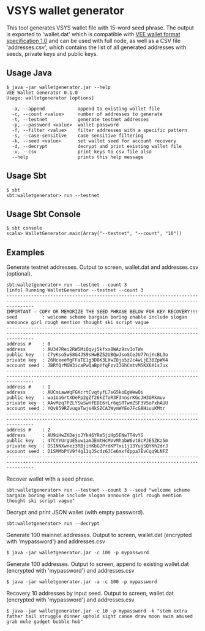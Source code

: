 # VSYS wallet generator
This tool generates VSYS wallet file with 15-word seed phrase. The output is exported to 'wallet.dat' which is compatible with [VEE wallet format specification 1.0](https://github.com/excelsia/rfcs/blob/master/text/0001-wallet-format-specification.md) and can be used with full node,  as well as a CSV file 'addresses.csv', which contains the list of all generated addresses with seeds, private keys and public keys.


## Usage Java

```
$ java -jar walletgenerator.jar --help
VEE Wallet Generator 0.1.0
Usage: walletgenerator [options]

  -a, --append            append to existing wallet file
  -c, --count <value>     number of addresses to generate
  -t, --testnet           generate testnet addresses
  -p, --password <value>  wallet password
  -f, --filter <value>    filter addresses with a specific pattern
  -s, --case-sensitive    case sensitive filtering
  -k, --seed <value>      set wallet seed for account recovery
  -d, --decrypt           decrypt and print existing wallet file
  -v, --csv               print keys to csv file also
  --help                  prints this help message
```	

## Usage Sbt

```
$ sbt
sbt:walletgenerator> run --testnet
```

## Usage Sbt Console

```
$ sbt console
scala> WalletGenerator.main(Array("--testnet", "--count", "10"))
```

## Examples

Generate testnet addresses. Output to screen, wallet.dat and addresses.csv (optional).
```
sbt:walletgenerator> run --testnet --count 3
[info] Running WalletGenerator --testnet --count 3
------------------------------------------------------------------------------------------------------------------------------------------------------
IMPORTANT - COPY OR MEMORIZE THE SEED PHRASE BELOW FOR KEY RECOVERY!!!
seed         : welcome scheme bargain boring enable include slogan announce girl rough mention thought ski script vague
------------------------------------------------------------------------------------------------------------------------------------------------------
address #    : 0
address      : AU347Rei2RW5MiQqvj5kfxx8WAz9zv1oTWx
public key   : C7yKso5wS8G4JS9sHwBZ52UBQwJsoSCeJU77njYcBL3o
private key  : 26HceeeMgFFaTE1g3D8K3LXwZ8js5z2c4wLjE3BZpWX4
account seed : JBRfQrMGW3icaPwQaBpYfqFzv33GhCmtvM5KX6X1s7ux
------------------------------------------------------------------------------------------------------------------------------------------------------
address #    : 1
address      : AUCmiawWqFGKcrtCvqtyfL7sG5koEgWewQi
public key   : wa1UaGrtXDeFp2gZf26kZfoR3F3nnsrKGcJH3GRkmuv
private key  : AAvMzq7PZLYSwSwHfEDE6rLr6qSRTwmZSF3V5oPxhAUU
account seed : YQv859RZvuqaTwjs4kSZCA3WymWYEo7FcG8HiuuKMtr
------------------------------------------------------------------------------------------------------------------------------------------------------
address #    : 2
address      : AU9iHwZKDejoJYk46YRe5jiHp5ENwTT4vYG
public key   : 47CYYUrgUESuw1amJEmtHcMVvMhabW6vt8cPJE5ZKz5m
private key  : DS1NNXwnez3RBjiHKbG2PrdKPTxi1j13YujSQYKh2drJ
account seed : D1SMMbPYV9f4g11qJScdz6JCe6mxfdppa7EvCqq9LNFZ
------------------------------------------------------------------------------------------------------------------------------------------------------
```

Recover wallet with a seed phrase.
```
sbt:walletgenerator> run --testnet --count 3 --seed "welcome scheme bargain boring enable include slogan announce girl rough mention thought ski script vague"
```

Decrypt and print JSON wallet (with empty password).
```
sbt:walletgenerator> run --decrypt
```

Generate 100 mainnet addresses. Output to screen, wallet.dat (encrypted with 'mypassword') and addresses.csv
```
$ java -jar walletgenerator.jar -c 100 -p mypassword  
```

Generate 100 addresses. Output to screen, append to existing wallet.dat (encrypted with 'mypassword') and addresses.csv
```
$ java -jar walletgenerator.jar -a -c 100 -p mypassword  
```

Recovery 10 addresses by input seed. Output to screen, wallet.dat (encrypted with 'mypassword') and addresses.csv
```
$ java -jar walletgenerator.jar -c 10 -p mypassword -k "stem extra father tail struggle dinner uphold sight canoe draw moon swim amused grab mule gadget bubble hub"
```
